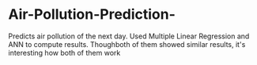 # Air-Pollution-Prediction-
Predicts air pollution of the next day. Used Multiple Linear Regression and ANN to compute results. Thoughboth of them showed similar results, it's interesting how both of them work
